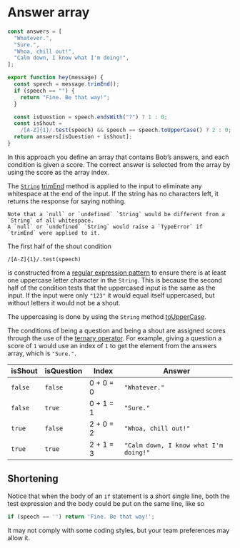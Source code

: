 # Answer array

```javascript
const answers = [
  "Whatever.",
  "Sure.",
  "Whoa, chill out!",
  "Calm down, I know what I'm doing!",
];

export function hey(message) {
  const speech = message.trimEnd();
  if (speech == "") {
    return "Fine. Be that way!";
  }

  const isQuestion = speech.endsWith("?") ? 1 : 0;
  const isShout =
    /[A-Z]{1}/.test(speech) && speech == speech.toUpperCase() ? 2 : 0;
  return answers[isQuestion + isShout];
}
```

In this approach you define an array that contains Bob’s answers, and each condition is given a score.
The correct answer is selected from the array by using the score as the array index.

The [`String`][string] [trimEnd][trimend] method is applied to the input to eliminate any whitespace at the end of the input.
If the string has no characters left, it returns the response for saying nothing.

```exercism/caution
Note that a `null` or `undefined` `String` would be different from a `String` of all whitespace.
A `null` or `undefined` `String` would raise a `TypeError` if `trimEnd` were applied to it.
```

The first half of the shout condition

```
/[A-Z]{1}/.test(speech)
```

is constructed from a [regular expression pattern][regex] to ensure there is at least one uppercase letter character in the `String`.
This is because the second half of the condition tests that the uppercased input is the same as the input.
If the input were only `"123"` it would equal itself uppercased, but without letters it would not be a shout.

The uppercasing is done by using the `String` method [toUpperCase][touppercase].

The conditions of being a question and being a shout are assigned scores through the use of the [ternary operator][ternary].
For example, giving a question a score of `1` would use an index of `1` to get the element from the answers array, which is `"Sure."`.

| isShout | isQuestion | Index     | Answer                                |
| ------- | ---------- | --------- | ------------------------------------- |
| `false` | `false`    | 0 + 0 = 0 | `"Whatever."`                         |
| `false` | `true`     | 0 + 1 = 1 | `"Sure."`                             |
| `true`  | `false`    | 2 + 0 = 2 | `"Whoa, chill out!"`                  |
| `true`  | `true`     | 2 + 1 = 3 | `"Calm down, I know what I'm doing!"` |

## Shortening

Notice that when the body of an `if` statement is a short single line, both the test expression and the body could be put on the same line, like so

```javascript
if (speech == '') return 'Fine. Be that way!';
```

It may not comply with some coding styles, but your team preferences may allow it.

[string]: https://developer.mozilla.org/en-US/docs/Web/JavaScript/Reference/Global_Objects/String
[trimend]: https://developer.mozilla.org/en-US/docs/Web/JavaScript/Reference/Global_Objects/String/trimEnd
[regex]: https://developer.mozilla.org/en-US/docs/Web/JavaScript/Guide/Regular_Expressions
[touppercase]: https://developer.mozilla.org/en-US/docs/Web/JavaScript/Reference/Global_Objects/String/toUpperCase
[ternary]: https://developer.mozilla.org/en-US/docs/Web/JavaScript/Reference/Operators/Conditional_Operator
